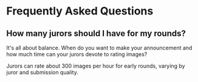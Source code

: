 # Frequently Asked Questions

## How many jurors should I have for my rounds?

It's all about balance. When do you want to make your announcement and
how much time can your jurors devote to rating images?

Jurors can rate about 300 images per hour for early rounds, varying by
juror and submission quality.
